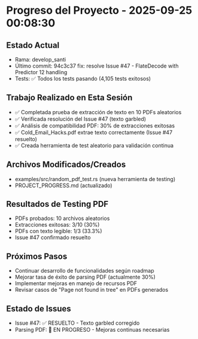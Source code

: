 # Progreso del Proyecto - 2025-09-25 00:08:30

## Estado Actual
- Rama: develop_santi
- Último commit: 94c3c37 fix: resolve Issue #47 - FlateDecode with Predictor 12 handling
- Tests: ✅ Todos los tests pasando (4,105 tests exitosos)

## Trabajo Realizado en Esta Sesión
- ✅ Completada prueba de extracción de texto en 10 PDFs aleatorios
- ✅ Verificada resolución del Issue #47 (texto garbled)
- ✅ Análisis de compatibilidad PDF: 30% de extracciones exitosas
- ✅ Cold_Email_Hacks.pdf extrae texto correctamente (Issue #47 resuelto)
- ✅ Creada herramienta de test aleatorio para validación continua

## Archivos Modificados/Creados
- examples/src/random_pdf_test.rs (nueva herramienta de testing)
- PROJECT_PROGRESS.md (actualizado)

## Resultados de Testing PDF
- PDFs probados: 10 archivos aleatorios
- Extracciones exitosas: 3/10 (30%)
- PDFs con texto legible: 1/3 (33.3%)  
- Issue #47 confirmado resuelto

## Próximos Pasos
- Continuar desarrollo de funcionalidades según roadmap
- Mejorar tasa de éxito de parsing PDF (actualmente 30%)
- Implementar mejoras en manejo de recursos PDF
- Revisar casos de "Page not found in tree" en PDFs generados

## Estado de Issues
- Issue #47: ✅ RESUELTO - Texto garbled corregido
- Parsing PDF: 🔄 EN PROGRESO - Mejoras continuas necesarias


